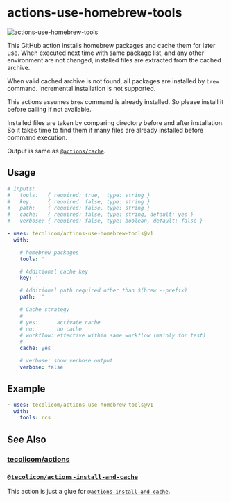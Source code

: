 # actions-use-homebrew-tools

![actions-use-homebrew-tools](https://github.com/tecolicom/actions-use-homebrew-tools/actions/workflows/test.yml/badge.svg)

This GitHub action installs homebrew packages and cache them for later
use.  When executed next time with same package list, and any other
environment are not changed, installed files are extracted from the
cached archive.

When valid cached archive is not found, all packages are installed by
`brew` command.  Incremental installation is not supported.

This actions assumes `brew` command is already installed.  So please
install it before calling if not available.

Installed files are taken by comparing directory before and after
installation.  So it takes time to find them if many files are already
installed before command execution.

Output is same as
[`@actions/cache`](https://github.com/actions/cache).

## Usage

```yaml
# inputs:
#   tools:   { required: true,  type: string }
#   key:     { required: false, type: string }
#   path:    { required: false, type: string }
#   cache:   { required: false, type: string, default: yes }
#   verbose: { required: false, type: boolean, default: false }

- uses: tecolicom/actions-use-homebrew-tools@v1
  with:

    # homebrew packages
    tools: ''

    # Additional cache key
    key: ''

    # Additional path required other than $(brew --prefix)
    path: ''

    # Cache strategy
    #
    # yes:      activate cache
    # no:       no cache
    # workflow: effective within same workflow (mainly for test)
    #
    cache: yes

    # verbose: show verbose output
    verbose: false
```

## Example

```yaml
- uses: tecolicom/actions-use-homebrew-tools@v1
  with:
    tools: rcs
```

## See Also

### [tecolicom/actions](https://github.com/tecolicom/actions)

### [`@tecolicom/actions-install-and-cache`](https://github.com/tecolicom/actions-install-and-cache)

This action is just a glue for
[`@actions-install-and-cache`](https://github.com/tecolicom/actions-install-and-cache).
